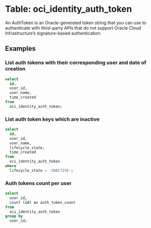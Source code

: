 # Table: oci_identity_auth_token

An AuthToken is an Oracle-generated token string that you can use to authenticate with third-party APIs that do not support Oracle Cloud Infrastructure’s signature-based authentication.

## Examples

### List auth tokens with their corresponding user and date of creation

```sql
select
  id,
  user_id,
  user_name,
  time_created
from
  oci_identity_auth_token;
```


### List auth token keys which are inactive

```sql
select
  id,
  user_id,
  user_name,
  lifecycle_state,
  time_created
from
  oci_identity_auth_token
where
  lifecycle_state = 'INACTIVE';
```


### Auth tokens count per user

```sql
select
  user_id,
  count (id) as auth_token_count
from
  oci_identity_auth_token
group by
  user_id;
```
